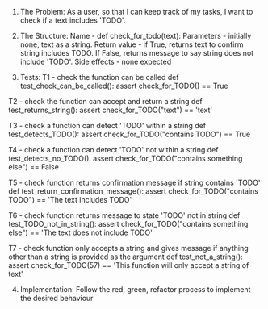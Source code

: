 1. The Problem: 
As a user, so that I can keep track of my tasks, I want to check if a text includes 'TODO'.

2. The Structure:
Name - def check_for_todo(text):
Parameters - initially none, text as a string.
Return value - if True, returns text to confirm string includes TODO. If False, returns message to say string does not include 'TODO'.
Side effects - none expected

3. Tests:
T1 - check the function can be called
def test_check_can_be_called():
    assert check_for_TODO() == True

T2 - check the function can accept and return a string
def test_returns_string():
    assert check_for_TODO("text") == 'text'

T3 - check a function can detect 'TODO' within a string
def test_detects_TODO():
    assert check_for_TODO("contains TODO") == True

T4 - check a function can detect 'TODO' not within a string
def test_detects_no_TODO():
    assert check_for_TODO("contains something else") == False

T5 - check function returns confirmation message if string contains 'TODO'
def test_return_confirmation_message():
    assert check_for_TODO("contains TODO") == 'The text includes TODO'

T6 - check function returns message to state 'TODO' not in string
def test_TODO_not_in_string():
    assert check_for_TODO("contains something else") == 'The text does not include TODO'

T7 - check function only accepts a string and gives message if anything other than a string is provided as the argument
def test_not_a_string():
    assert check_for_TODO(57) == 'This function will only accept a string of text'


4. Implementation:
Follow the red, green, refactor process to implement the desired behaviour